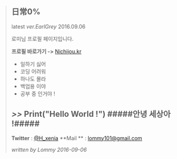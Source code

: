 > ## **日常0%** ##
> latest  *ver.EarlGrey* 2016.09.06 
> 
>  
> 로미님 프로필 페이지입니다.
> 
> **프로필 바로가기 ->** [Nichijou.kr](http://Nichijou.kr)
> 
> - 일하기 싫어
> - 코딩 어려워
> - 하나도 몰라
> - 백업용 이야 
> - 공부 중 인거야 !
>
>
>
> *>>* Print("Hello World !")
> #####안녕 세상아 !#####
>----------
> **Twitter** : [@H_xenia](https://twitter.com/H_Xenia)
> **Mail **    : lommy101@gmail.com
> 
> *written by Lommy 2016-09-06* 


